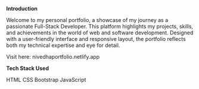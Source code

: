 **Introduction**

Welcome to my personal portfolio, a showcase of my journey as a passionate Full-Stack Developer. This platform highlights my projects, skills, and achievements in the world of web and software development. Designed with a user-friendly interface and responsive layout, the portfolio reflects both my technical expertise and eye for detail.


Visit here: nivedhaportfolio.netlify.app

**Tech Stack Used**

HTML
CSS
Bootstrap
JavaScript

